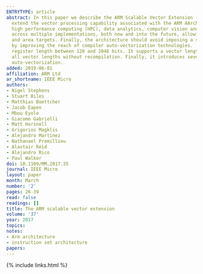 ```yaml
---
ENTRYTYPE: article
abstract: In this paper we describe the ARM Scalable Vector Extension (SVE). Several goals guided the design of the architecture. First was the need to
  extend the vector processing capability associated with the ARM AArch64 execution state to better address the compute requirements in domains such as
  high performance computing (HPC), data analytics, computer vision and machine learning. Second was the desire to introduce an extension that can scale
  across multiple implementations, both now and into the future, allowing CPU designers to choose the vector length most suitable for their power, performance
  and area targets. Finally, the architecture should avoid imposing a software development cost as the vector length changes and where possible reduce it
  by improving the reach of compiler auto-vectorization technologies.  We believe SVE achieves these goals. It allows implementations to choose a vector
  register length between 128 and 2048 bits. It supports a vector length agnostic programming model which allows code to run and scale automatically across
  all vector lengths without recompilation. Finally, it introduces several innovative features that begin to overcome some of the traditional barriers to
  auto-vectorization.
added: 2019-06-01
affiliation: ARM Ltd
ar_shortname: IEEE Micro
authors:
- Nigel Stephens
- Stuart Biles
- Matthias Boettcher
- Jacob Eapen
- Mbou Eyole
- Giacomo Gabrielli
- Matt Horsnell
- Grigorios Magklis
- Alejandro Martinez
- Nathanael Premillieu
- Alastair Reid
- Alejandro Rico
- Paul Walker
doi: 10.1109/MM.2017.35
journal: IEEE Micro
layout: paper
month: March
number: '2'
pages: 26-39
read: false
readings: []
title: The ARM scalable vector extension
volume: '37'
year: 2017
topics:
notes:
- Arm architecture
- instruction set architecture
papers:
---
```


{% include links.html %}
